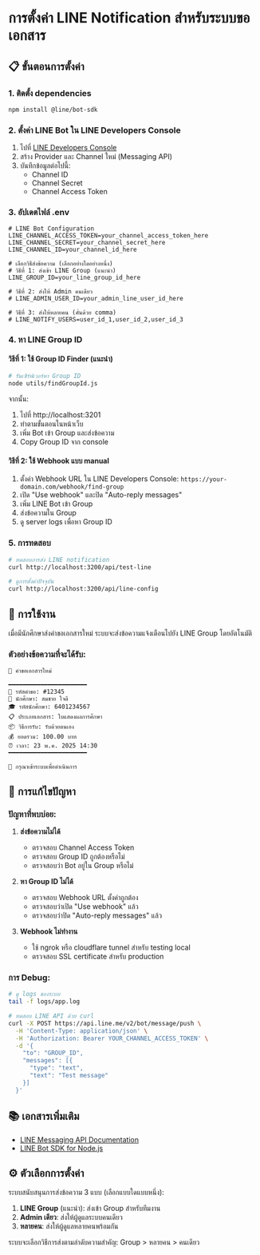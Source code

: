 # การตั้งค่า LINE Notification สำหรับระบบขอเอกสาร

## 📋 ขั้นตอนการตั้งค่า

### 1. ติดตั้ง dependencies

```bash
npm install @line/bot-sdk
```

### 2. ตั้งค่า LINE Bot ใน LINE Developers Console

1. ไปที่ [LINE Developers Console](https://developers.line.biz/)
2. สร้าง Provider และ Channel ใหม่ (Messaging API)
3. บันทึกข้อมูลต่อไปนี้:
   - Channel ID
   - Channel Secret
   - Channel Access Token

### 3. อัปเดตไฟล์ .env

```env
# LINE Bot Configuration
LINE_CHANNEL_ACCESS_TOKEN=your_channel_access_token_here
LINE_CHANNEL_SECRET=your_channel_secret_here
LINE_CHANNEL_ID=your_channel_id_here

# เลือกวิธีส่งข้อความ (เลือกอย่างใดอย่างหนึ่ง)
# วิธีที่ 1: ส่งเข้า LINE Group (แนะนำ)
LINE_GROUP_ID=your_line_group_id_here

# วิธีที่ 2: ส่งให้ Admin คนเดียว
# LINE_ADMIN_USER_ID=your_admin_line_user_id_here

# วิธีที่ 3: ส่งให้หลายคน (คั่นด้วย comma)
# LINE_NOTIFY_USERS=user_id_1,user_id_2,user_id_3
```

### 4. หา LINE Group ID

#### วิธีที่ 1: ใช้ Group ID Finder (แนะนำ)

```bash
# รันเซิร์ฟเวอร์หา Group ID
node utils/findGroupId.js
```

จากนั้น:
1. ไปที่ http://localhost:3201
2. ทำตามขั้นตอนในหน้าเว็บ
3. เพิ่ม Bot เข้า Group และส่งข้อความ
4. Copy Group ID จาก console

#### วิธีที่ 2: ใช้ Webhook แบบ manual

1. ตั้งค่า Webhook URL ใน LINE Developers Console: `https://your-domain.com/webhook/find-group`
2. เปิด "Use webhook" และปิด "Auto-reply messages"
3. เพิ่ม LINE Bot เข้า Group
4. ส่งข้อความใน Group
5. ดู server logs เพื่อหา Group ID

### 5. การทดสอบ

```bash
# ทดสอบการส่ง LINE notification
curl http://localhost:3200/api/test-line

# ดูการตั้งค่าปัจจุบัน
curl http://localhost:3200/api/line-config
```

## 🚀 การใช้งาน

เมื่อมีนักศึกษาส่งคำขอเอกสารใหม่ ระบบจะส่งข้อความแจ้งเตือนไปยัง LINE Group โดยอัตโนมัติ

### ตัวอย่างข้อความที่จะได้รับ:

```
🔔 คำขอเอกสารใหม่

━━━━━━━━━━━━━━━━━━━━━━
📄 รหัสคำขอ: #12345
👤 นักศึกษา: สมชาย ใจดี
🎓 รหัสนักศึกษา: 6401234567
📋 ประเภทเอกสาร: ใบแสดงผลการศึกษา
📦 วิธีการรับ: รับด้วยตนเอง
💰 ยอดรวม: 100.00 บาท
⏰ เวลา: 23 พ.ค. 2025 14:30
━━━━━━━━━━━━━━━━━━━━━━

🔗 กรุณาเข้าระบบเพื่อดำเนินการ
```

## 🔧 การแก้ไขปัญหา

### ปัญหาที่พบบ่อย:

1. **ส่งข้อความไม่ได้**
   - ตรวจสอบ Channel Access Token
   - ตรวจสอบ Group ID ถูกต้องหรือไม่
   - ตรวจสอบว่า Bot อยู่ใน Group หรือไม่

2. **หา Group ID ไม่ได้**
   - ตรวจสอบ Webhook URL ตั้งค่าถูกต้อง
   - ตรวจสอบว่าเปิด "Use webhook" แล้ว
   - ตรวจสอบว่าปิด "Auto-reply messages" แล้ว

3. **Webhook ไม่ทำงาน**
   - ใช้ ngrok หรือ cloudflare tunnel สำหรับ testing local
   - ตรวจสอบ SSL certificate สำหรับ production

### การ Debug:

```bash
# ดู logs ของระบบ
tail -f logs/app.log

# ทดสอบ LINE API ด้วย curl
curl -X POST https://api.line.me/v2/bot/message/push \
  -H 'Content-Type: application/json' \
  -H 'Authorization: Bearer YOUR_CHANNEL_ACCESS_TOKEN' \
  -d '{
    "to": "GROUP_ID",
    "messages": [{
      "type": "text",
      "text": "Test message"
    }]
  }'
```

## 📚 เอกสารเพิ่มเติม

- [LINE Messaging API Documentation](https://developers.line.biz/en/docs/messaging-api/)
- [LINE Bot SDK for Node.js](https://github.com/line/line-bot-sdk-nodejs)

## ⚙️ ตัวเลือกการตั้งค่า

ระบบสนับสนุนการส่งข้อความ 3 แบบ (เลือกแบบใดแบบหนึ่ง):

1. **LINE Group** (แนะนำ): ส่งเข้า Group สำหรับทีมงาน
2. **Admin เดียว**: ส่งให้ผู้ดูแลระบบคนเดียว
3. **หลายคน**: ส่งให้ผู้ดูแลหลายคนพร้อมกัน

ระบบจะเลือกวิธีการส่งตามลำดับความสำคัญ: Group > หลายคน > คนเดียว
